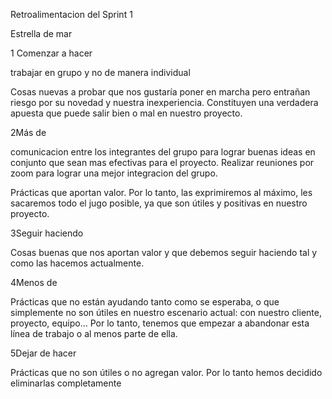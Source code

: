 Retroalimentacion del Sprint 1

Estrella de mar

1 Comenzar a hacer

trabajar en grupo y no de manera individual

Cosas nuevas a probar que nos gustaría poner en marcha pero entrañan riesgo por su novedad y nuestra inexperiencia. Constituyen una verdadera apuesta que puede salir bien o mal en nuestro proyecto.

2Más de

comunicacion entre los integrantes del grupo para lograr buenas ideas en conjunto que sean mas efectivas para el proyecto. Realizar reuniones por zoom para lograr una mejor integracion del grupo.

Prácticas que aportan valor. Por lo tanto, las exprimiremos al máximo, les sacaremos todo el jugo posible, ya que son útiles y positivas en nuestro proyecto.

3Seguir haciendo




Cosas buenas que nos aportan valor y que debemos seguir haciendo tal y como las hacemos actualmente.

4Menos de



Prácticas que no están ayudando tanto como se esperaba, o que simplemente no son útiles en nuestro escenario actual: con nuestro cliente, proyecto, equipo… Por lo tanto, tenemos que empezar a abandonar esta línea de trabajo o al menos parte de ella.

5Dejar de hacer

Prácticas que no son útiles o no agregan valor. Por lo tanto hemos decidido eliminarlas completamente